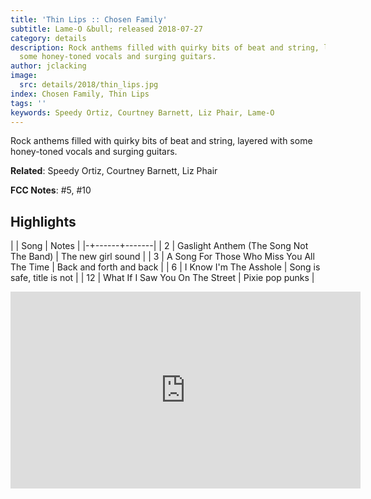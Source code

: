 ```yaml
---
title: 'Thin Lips :: Chosen Family'
subtitle: Lame-O &bull; released 2018-07-27
category: details
description: Rock anthems filled with quirky bits of beat and string, layered with
  some honey-toned vocals and surging guitars.
author: jclacking
image:
  src: details/2018/thin_lips.jpg
index: Chosen Family, Thin Lips
tags: ''
keywords: Speedy Ortiz, Courtney Barnett, Liz Phair, Lame-O
---
```

Rock anthems filled with quirky bits of beat and string, layered with some honey-toned vocals and surging guitars.<!--more-->

**Related**: Speedy Ortiz, Courtney Barnett, Liz Phair

**FCC Notes**: #5, #10

## Highlights

| | Song | Notes |
|-+------+-------|
| 2 | Gaslight Anthem (The Song Not The Band) | The new girl sound |
| 3 | A Song For Those Who Miss You All The Time | Back and forth and back |
| 6 | I Know I'm The Asshole | Song is safe, title is not |
| 12 | What If I Saw You On The Street | Pixie pop punks |

<div class="tlo-detail-video"><iframe width="560" height="315" src="https://www.youtube.com/embed/4OGHkcemxks" frameborder="0" allow="autoplay; encrypted-media" allowfullscreen></iframe></div>

